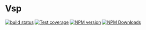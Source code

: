 # Vsp

[![build status](https://img.shields.io/travis/imcuttle/vsp/master.svg?style=flat-square)](https://travis-ci.org/imcuttle/vsp)
[![Test coverage](https://img.shields.io/codecov/c/github/imcuttle/vsp.svg?style=flat-square)](https://codecov.io/github/imcuttle/vsp?branch=master)
[![NPM version](https://img.shields.io/npm/v/vsp.svg?style=flat-square)](https://www.npmjs.com/package/vsp)
[![NPM Downloads](https://img.shields.io/npm/dm/vsp.svg?style=flat-square&maxAge=43200)](https://www.npmjs.com/package/vsp)
